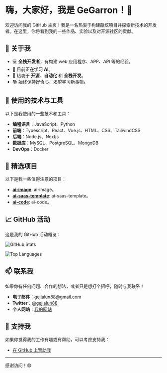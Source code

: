 # 嗨，大家好，我是 GeGarron！👋

欢迎访问我的 GitHub 主页！我是一名热衷于构建酷炫项目并探索新技术的开发者。在这里，你将看到我的一些作品、实验以及对开源社区的贡献。

## 🚀 关于我

- 💻 **全栈开发者**，有构建 web 应用程序、APP、API 等的经验。
- 🌱 目前正在学习 **AI**。
- 🎯 热衷于 **开源**、**自动化** 和 **全栈开发**。
- 📚 始终保持好奇心，渴望学习新事物。

## 🔧 使用的技术与工具

以下是我使用的一些技术和工具：

- **编程语言**：JavaScript、Python
- **前端**：Typescript、React、Vue.js、HTML、CSS、TailwindCSS
- **后端**：Node.js、Nextjs
- **数据库**：MySQL、PostgreSQL、MongoDB
- **DevOps**：Docker

## 📂 精选项目

以下是我一些值得注意的项目：

- **[ai-image](https://github.com/geallenboy/ai-image)**: ai-image。
- **[ai-saas-template](https://github.com/geallenboy/ai-saas-template)**: ai-saas-template。
- **[ai-code](https://github.com/geallenboy/ai-code)**: ai-code。

## 📈 GitHub 活动

这是我的 GitHub 活动概览：

![GitHub Stats](https://github-readme-stats.vercel.app/api?username=geallenboy&show_icons=true&theme=radical)

![Top Languages](https://github-readme-stats.vercel.app/api/top-langs/?username=geallenboy&layout=compact&theme=radical)

## 📫 联系我

如果你有任何问题、合作的想法，或者只是想打个招呼，随时与我联系！

- **电子邮件**：[gejialun88@gmail.com](mailto:gejialun88@gmail.com)
- **Twitter**：[@gejialun88](https://x.com/gejialun88)
- **个人网站**：[我的网站](https://gegarron.com)

## 🌟 支持我

如果你觉得我的工作有趣或有帮助，可以考虑支持我：
- [在 GitHub 上赞助我](https://github.com/sponsors/geallenboy)

---

感谢访问！😄

